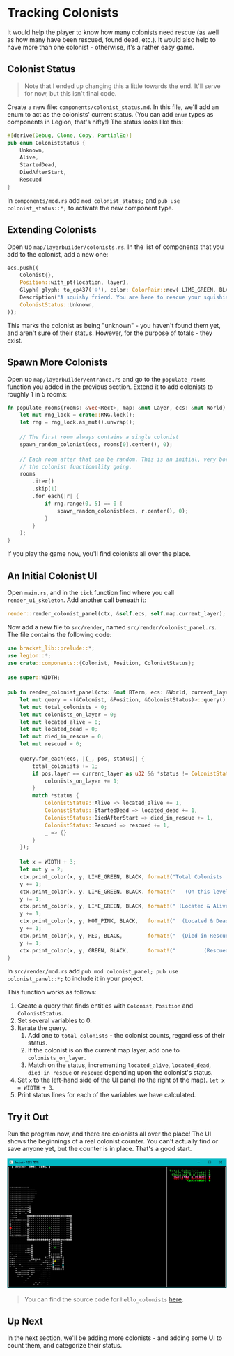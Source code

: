 # Tracking Colonists

It would help the player to know how many colonists need rescue (as well as how many have been rescued, found dead, etc.). It would also help to have more than one colonist - otherwise, it's a rather easy game.

## Colonist Status

> Note that I ended up changing this a little towards the end. It'll serve for now, but this isn't final code.

Create a new file: `components/colonist_status.md`. In this file, we'll add an enum to act as the colonists' current status. (You can add `enum` types as components in Legion, that's nifty!) The status looks like this:

~~~rust
#[derive(Debug, Clone, Copy, PartialEq)]
pub enum ColonistStatus {
    Unknown,
    Alive,
    StartedDead,
    DiedAfterStart,
    Rescued
}
~~~

In `components/mod.rs` add `mod colonist_status;` and `pub use colonist_status::*;` to activate the new component type.

## Extending Colonists

Open up `map/layerbuilder/colonists.rs`. In the list of components that you add to the colonist, add a new one:

~~~rust
ecs.push((
    Colonist{},
    Position::with_pt(location, layer),
    Glyph{ glyph: to_cp437('☺'), color: ColorPair::new( LIME_GREEN, BLACK ) },
    Description("A squishy friend. You are here to rescue your squishies.".to_string())
    ColonistStatus::Unknown,
));
~~~

This marks the colonist as being "unknown" - you haven't found them yet, and aren't sure of their status. However, for the purpose of totals - they exist.

## Spawn More Colonists

Open up `map/layerbuilder/entrance.rs` and go to the `populate_rooms` function you added in the previous section. Extend it to add colonists to roughly 1 in 5 rooms:

~~~rust
fn populate_rooms(rooms: &Vec<Rect>, map: &mut Layer, ecs: &mut World) {
    let mut rng_lock = crate::RNG.lock();
    let rng = rng_lock.as_mut().unwrap();

    // The first room always contains a single colonist
    spawn_random_colonist(ecs, rooms[0].center(), 0);

    // Each room after that can be random. This is an initial, very boring spawn to get
    // the colonist functionality going.
    rooms
        .iter()
        .skip(1)
        .for_each(|r| {
            if rng.range(0, 5) == 0 {
                spawn_random_colonist(ecs, r.center(), 0);
            }
        }
    );
}
~~~

If you play the game now, you'll find colonists all over the place.

## An Initial Colonist UI

Open `main.rs`, and in the `tick` function find where you call `render_ui_skeleton`. Add another call beneath it:

~~~rust
render::render_colonist_panel(ctx, &self.ecs, self.map.current_layer);
~~~

Now add a new file to `src/render`, named `src/render/colonist_panel.rs`. The file contains the following code:

~~~rust
use bracket_lib::prelude::*;
use legion::*;
use crate::components::{Colonist, Position, ColonistStatus};

use super::WIDTH;

pub fn render_colonist_panel(ctx: &mut BTerm, ecs: &World, current_layer: usize) {
    let mut query = <(&Colonist, &Position, &ColonistStatus)>::query();
    let mut total_colonists = 0;
    let mut colonists_on_layer = 0;
    let mut located_alive = 0;
    let mut located_dead = 0;
    let mut died_in_rescue = 0;
    let mut rescued = 0;

    query.for_each(ecs, |(_, pos, status)| {
        total_colonists += 1;
        if pos.layer == current_layer as u32 && *status != ColonistStatus::Rescued {
            colonists_on_layer += 1;
        }
        match *status {
            ColonistStatus::Alive => located_alive += 1,
            ColonistStatus::StartedDead => located_dead += 1,
            ColonistStatus::DiedAfterStart => died_in_rescue += 1,
            ColonistStatus::Rescued => rescued += 1,
            _ => {}
        }
    });

    let x = WIDTH + 3;
    let mut y = 2;
    ctx.print_color(x, y, LIME_GREEN, BLACK, format!("Total Colonists   : {}", total_colonists));
    y += 1;
    ctx.print_color(x, y, LIME_GREEN, BLACK, format!("   (On this level): {}", colonists_on_layer));
    y += 1;
    ctx.print_color(x, y, LIME_GREEN, BLACK, format!(" (Located & Alive): {}", located_alive));
    y += 1;
    ctx.print_color(x, y, HOT_PINK, BLACK,   format!("  (Located & Dead): {}", located_dead));
    y += 1;
    ctx.print_color(x, y, RED, BLACK,        format!("  (Died in Rescue): {}", died_in_rescue));
    y += 1;
    ctx.print_color(x, y, GREEN, BLACK,      format!("         (Rescued): {}", rescued));
}
~~~

In `src/render/mod.rs` add `pub mod colonist_panel; pub use colonist_panel::*;` to include it in your project.

This function works as follows:

1. Create a query that finds entities with `Colonist`, `Position` and `ColonistStatus`.
2. Set several variables to 0.
3. Iterate the query.
    1. Add one to `total_colonists` - the colonist counts, regardless of their status.
    2. If the colonist is on the current map layer, add one to `colonists_on_layer`.
    3. Match on the status, incrementing `located_alive`, `located_dead`, `died_in_rescue` or `rescued` depending upon the colonist's status.
4. Set `x` to the left-hand side of the UI panel (to the right of the map). `let x = WIDTH + 3`.
5. Print status lines for each of the variables we have calculated.

## Try it Out

Run the program now, and there are colonists all over the place! The UI shows the beginnings of a real colonist counter. You can't actually find or save anyone yet, but the counter is in place. That's a good start.

![](./hello_colonists.jpg)

> You can find the source code for `hello_colonists` [here](https://github.com/thebracket/secbot-2021-7drl/tree/tutorial/tutorial/hello_colonists/).

## Up Next

In the next section, we'll be adding more colonists - and adding some UI to count them, and categorize their status.
